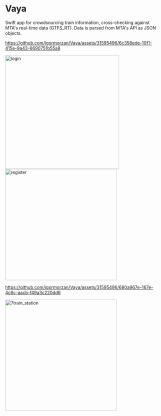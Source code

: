 # Vaya
Swift app for crowdsourcing train information, cross-checking against MTA's real-time data (GTFS_RT). Data is parsed from MTA's API as JSON objects. 

https://github.com/igormorzan/Vaya/assets/31595496/6c358ede-10f1-415e-9a43-6690751b55a8

<img width="364" alt="login" src="https://github.com/igormorzan/Vaya/assets/31595496/5b03f847-9ff9-43df-8823-5467f911e1c7">

<img width="356" alt="register" src="https://github.com/igormorzan/Vaya/assets/31595496/ac9debc9-7d32-442e-aeeb-238ebe73dd82">

https://github.com/igormorzan/Vaya/assets/31595496/680a967e-167e-4c6c-aacb-f49a3c220dd6

<img width="356" alt="7train_station" src="https://github.com/igormorzan/Vaya/assets/31595496/0fd3c196-e6fd-419a-b77f-7c0a34586bb7">
